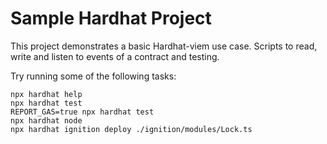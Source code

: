 # Sample Hardhat Project

This project demonstrates a basic Hardhat-viem use case. Scripts to read, write and listen to events of a contract and testing.

Try running some of the following tasks:

```shell
npx hardhat help
npx hardhat test
REPORT_GAS=true npx hardhat test
npx hardhat node
npx hardhat ignition deploy ./ignition/modules/Lock.ts
```
